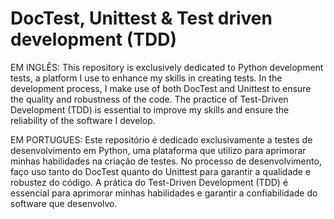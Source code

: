 <h1> DocTest, Unittest & Test driven development (TDD) </h1>

EM INGLÊS:
This repository is exclusively dedicated to Python development tests, a platform I use to enhance my skills in creating tests. 
In the development process, I make use of both DocTest and Unittest to ensure the quality and robustness of the code. 
The practice of Test-Driven Development (TDD) is essential to improve my skills and ensure the reliability of the software I develop.


EM PORTUGUES:
Este repositório é dedicado exclusivamente a testes de desenvolvimento em Python, uma plataforma que utilizo para aprimorar minhas habilidades na criação de testes. 
No processo de desenvolvimento, faço uso tanto do DocTest quanto do Unittest para garantir a qualidade e robustez do código. 
A prática do Test-Driven Development (TDD) é essencial para aprimorar minhas habilidades e garantir a confiabilidade do software que desenvolvo.
